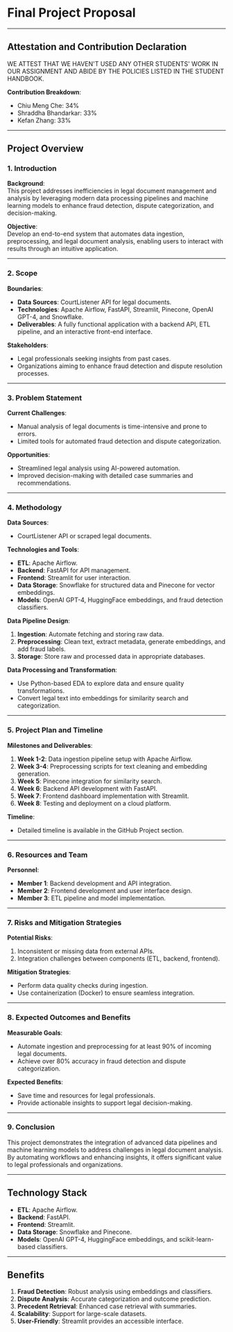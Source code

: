 # Final Project Proposal





---
## Attestation and Contribution Declaration

WE ATTEST THAT WE HAVEN'T USED ANY OTHER STUDENTS' WORK IN OUR ASSIGNMENT AND ABIDE BY THE POLICIES LISTED IN THE STUDENT HANDBOOK.

**Contribution Breakdown**:
- Chiu Meng Che: 34%
- Shraddha Bhandarkar: 33%
- Kefan Zhang: 33%


---

## Project Overview

### 1. Introduction  

**Background**:  
This project addresses inefficiencies in legal document management and analysis by leveraging modern data processing pipelines and machine learning models to enhance fraud detection, dispute categorization, and decision-making.  

**Objective**:  
Develop an end-to-end system that automates data ingestion, preprocessing, and legal document analysis, enabling users to interact with results through an intuitive application.  

---

### 2. Scope  

**Boundaries**:  
- **Data Sources**: CourtListener API for legal documents.  
- **Technologies**: Apache Airflow, FastAPI, Streamlit, Pinecone, OpenAI GPT-4, and Snowflake.  
- **Deliverables**: A fully functional application with a backend API, ETL pipeline, and an interactive front-end interface.

**Stakeholders**:  
- Legal professionals seeking insights from past cases.  
- Organizations aiming to enhance fraud detection and dispute resolution processes.

---

### 3. Problem Statement  

**Current Challenges**:  
- Manual analysis of legal documents is time-intensive and prone to errors.  
- Limited tools for automated fraud detection and dispute categorization.  

**Opportunities**:  
- Streamlined legal analysis using AI-powered automation.  
- Improved decision-making with detailed case summaries and recommendations.  

---

### 4. Methodology  

**Data Sources**:  
- CourtListener API or scraped legal documents.  

**Technologies and Tools**:  
- **ETL**: Apache Airflow.  
- **Backend**: FastAPI for API management.  
- **Frontend**: Streamlit for user interaction.  
- **Data Storage**: Snowflake for structured data and Pinecone for vector embeddings.  
- **Models**: OpenAI GPT-4, HuggingFace embeddings, and fraud detection classifiers.  

**Data Pipeline Design**:  
1. **Ingestion**: Automate fetching and storing raw data.  
2. **Preprocessing**: Clean text, extract metadata, generate embeddings, and add fraud labels.  
3. **Storage**: Store raw and processed data in appropriate databases.  

**Data Processing and Transformation**:  
- Use Python-based EDA to explore data and ensure quality transformations.  
- Convert legal text into embeddings for similarity search and categorization.

---

### 5. Project Plan and Timeline  

**Milestones and Deliverables**:  
1. **Week 1-2**: Data ingestion pipeline setup with Apache Airflow.  
2. **Week 3-4**: Preprocessing scripts for text cleaning and embedding generation.  
3. **Week 5**: Pinecone integration for similarity search.  
4. **Week 6**: Backend API development with FastAPI.  
5. **Week 7**: Frontend dashboard implementation with Streamlit.  
6. **Week 8**: Testing and deployment on a cloud platform.  

**Timeline**:  
- Detailed timeline is available in the GitHub Project section.  

---

### 6. Resources and Team  

**Personnel**:  
- **Member 1**: Backend development and API integration.  
- **Member 2**: Frontend development and user interface design.  
- **Member 3**: ETL pipeline and model implementation.  

---

### 7. Risks and Mitigation Strategies  

**Potential Risks**:  
1. Inconsistent or missing data from external APIs.  
2. Integration challenges between components (ETL, backend, frontend).  

**Mitigation Strategies**:  
- Perform data quality checks during ingestion.  
- Use containerization (Docker) to ensure seamless integration.  

---

### 8. Expected Outcomes and Benefits  

**Measurable Goals**:  
- Automate ingestion and preprocessing for at least 90% of incoming legal documents.  
- Achieve over 80% accuracy in fraud detection and dispute categorization.  

**Expected Benefits**:  
- Save time and resources for legal professionals.  
- Provide actionable insights to support legal decision-making.  

---

### 9. Conclusion  

This project demonstrates the integration of advanced data pipelines and machine learning models to address challenges in legal document analysis. By automating workflows and enhancing insights, it offers significant value to legal professionals and organizations.  

---

## Technology Stack  

- **ETL**: Apache Airflow.  
- **Backend**: FastAPI.  
- **Frontend**: Streamlit.  
- **Data Storage**: Snowflake and Pinecone.  
- **Models**: OpenAI GPT-4, HuggingFace embeddings, and scikit-learn-based classifiers.  

---

## Benefits  

1. **Fraud Detection**: Robust analysis using embeddings and classifiers.  
2. **Dispute Analysis**: Accurate categorization and outcome prediction.  
3. **Precedent Retrieval**: Enhanced case retrieval with summaries.  
4. **Scalability**: Support for large-scale datasets.  
5. **User-Friendly**: Streamlit provides an accessible interface.  

